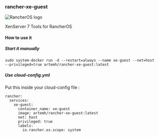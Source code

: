 ### rancher-xe-guest

![RancherOS logo](https://raw.githubusercontent.com/loldaves/rancher-xe-guest/master/logo.png)

XenServer 7 Tools for RancherOS

#### How to use it

##### Start it manually

```
sudo system-docker run -d --restart=always --name xe-guest --net=host --privileged=true artemh/rancher-xe-guest:latest
```

##### Use cloud-config.yml

Put this inside your cloud-config file :

```
rancher:
  services:
    xe-guest:
      container_name: xe-guest
      image: artemh/rancher-xe-guest:latest
      net: host
      privileged: true
      labels:
        io.rancher.os.scope: system
```
